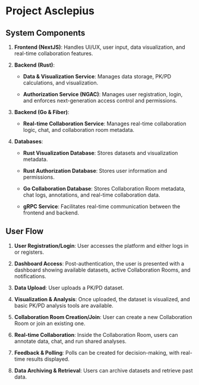 # Project Asclepius

## System Components
1. **Frontend (NextJS)**: Handles UI/UX, user input, data visualization, and real-time collaboration features.

2. **Backend (Rust)**:
    - **Data & Visualization Service**: Manages data storage, PK/PD calculations, and visualization.

    - **Authorization Service (NGAC)**: Manages user registration, login, and enforces next-generation access control and permissions.

3. **Backend (Go & Fiber)**:
    - **Real-time Collaboration Service**: Manages real-time collaboration logic, chat, and collaboration room metadata.
    
4. **Databases**:
    - **Rust Visualization Database**: Stores datasets and visualization metadata.
    
    - **Rust Authorization Database**: Stores user information and permissions.
    
    - **Go Collaboration Database**: Stores Collaboration Room metadata, chat logs, annotations, and real-time collaboration data.
    
    - **gRPC Service**: Facilitates real-time communication between the frontend and backend.

## User Flow

1. **User Registration/Login**: User accesses the platform and either logs in or registers.

2. **Dashboard Access**: Post-authentication, the user is presented with a dashboard showing available datasets, active Collaboration Rooms, and notifications.

3. **Data Upload**: User uploads a PK/PD dataset.

4. **Visualization & Analysis**: Once uploaded, the dataset is visualized, and basic PK/PD analysis tools are available.

5. **Collaboration Room Creation/Join**: User can create a new Collaboration Room or join an existing one.

6. **Real-time Collaboration**: Inside the Collaboration Room, users can annotate data, chat, and run shared analyses.

7. **Feedback & Polling**: Polls can be created for decision-making, with real-time results displayed.

8. **Data Archiving & Retrieval**: Users can archive datasets and retrieve past data.

